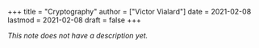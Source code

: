 +++
title = "Cryptography"
author = ["Victor Vialard"]
date = 2021-02-08
lastmod = 2021-02-08
draft = false
+++

_This note does not have a description yet._


